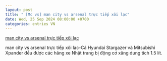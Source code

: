 ```yaml
---
layout: post
title: " [Mc vs] man city vs arsenal trực tiếp xôi lạc"
date: Wed, 25 Sep 2024 08:00:00 +0700
categories: entries VN
---
```

[man city vs arsenal trực tiếp xôi lạc](https://vasep.com.vn/bull-09-25/123win%20online.phtm)

man city vs arsenal trực tiếp xôi lạc-Cả Hyundai Stargazer và Mitsubishi Xpander đều được các hãng xe Nhật trang bị động cơ xăng dung tích 1.5 lít.

